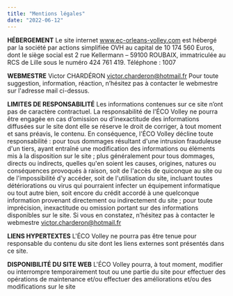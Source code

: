 ```yaml
---
title: "Mentions légales"
date: "2022-06-12"
---
```


**HÉBERGEMENT**
Le site internet www.ec-orleans-volley.com est hébergé par la société par actions simplifiée OVH au capital de 10 174 560 Euros, dont le siège social est 2 rue Kellermann – 59100 ROUBAIX, immatriculée au RCS de Lille sous le numéro 424 761 419. Téléphone : 1007

**WEBMESTRE**
Victor CHARDÉRON
victor.charderon@hotmail.fr
Pour toute suggestion, information, réaction, n’hésitez pas à contacter le webmestre sur l'adresse mail ci-dessus.

**LIMITES DE RESPONSABILITÉ**
Les informations contenues sur ce site n’ont pas de caractère contractuel. La responsabilité de l'ÉCO Volley ne pourra être engagée en cas d’omission ou d’inexactitude des informations diffusées sur le site dont elle se réserve le droit de corriger, à tout moment et sans préavis, le contenu.
En conséquence, l'ÉCO Volley décline toute responsabilité :
pour tous dommages résultant d'une intrusion frauduleuse d'un tiers, ayant entraîné une modification des informations ou éléments mis à la disposition sur le site ;
plus généralement pour tous dommages, directs ou indirects, quelles qu'en soient les causes, origines, natures ou conséquences provoqués à raison, soit de l'accès de quiconque au site ou de l'impossibilité d'y accéder, soit de l'utilisation du site, incluant toutes détériorations ou virus qui pourraient infecter un équipement informatique ou tout autre bien, soit encore du crédit accordé à une quelconque information provenant directement ou indirectement du site ;
pour toute imprécision, inexactitude ou omission portant sur des informations disponibles sur le site. Si vous en constatez, n’hésitez pas à contacter le webmestre victor.charderon@hotmail.fr

**LIENS HYPERTEXTES**
L'ÉCO Volley ne pourra pas être tenue pour responsable du contenu du site dont les liens externes sont présentés dans ce site.

**DISPONIBILITÉ DU SITE WEB**
L'ÉCO Volley pourra, à tout moment, modifier ou interrompre temporairement tout ou une partie du site pour effectuer des opérations de maintenance et/ou effectuer des améliorations et/ou des modifications sur le site